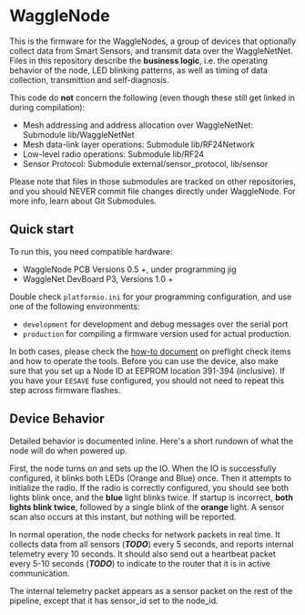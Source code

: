# WaggleNode

This is the firmware for the WaggleNodes, a group of devices that optionally collect data from Smart Sensors, and transmit data over the WaggleNetNet. Files in this repository describe the **business logic**, i.e. the operating behavior of the node, LED blinking patterns, as well as timing of data collection, transmittion and self-diagnosis.

This code do **not** concern the following (even though these still get linked in during compilation):

- Mesh addressing and address allocation over WaggleNetNet: Submodule lib/WaggleNetNet
- Mesh data-link layer operations: Submodule lib/RF24Network
- Low-level radio operations: Submodule lib/RF24
- Sensor Protocol: Submodule external/sensor_protocol, lib/sensor

Please note that files in those submodules are tracked on other repositories, and you should NEVER commit file changes directly under WaggleNode. For more info, learn about Git Submodules.

## Quick start

To run this, you need compatible hardware:

- WaggleNode PCB Versions 0.5 +, under programming jig
- WaggleNet DevBoard P3, Versions 1.0 +

Double check `platformio.ini` for your programming configuration, and use one of the following environments:

- `development` for development and debug messages over the serial port
- `production` for compiling a firmware version used for actual production.

In both cases, please check the [how-to document](https://wagglenet.atlassian.net/wiki/spaces/SPORT/pages/54493246/How-to) on preflight check items and how to operate the tools. Before you can use the device, also make sure that you set up a Node ID at EEPROM location 391-394 (inclusive). If you have your `EESAVE` fuse configured, you should not need to repeat this step across firmware flashes.

## Device Behavior

Detailed behavior is documented inline. Here's a short rundown of what the node will do when powered up.

First, the node turns on and sets up the IO. When the IO is successfully configured, it blinks both LEDs (Orange and Blue) once. Then it attempts to initialize the radio. If the radio is correctly configured, you should see both lights blink once, and the **blue** light blinks twice. If startup is incorrect, **both lights blink twice**, followed by a single blink of the **orange** light. A sensor scan also occurs at this instant, but nothing will be reported.

In normal operation, the node checks for network packets in real time. It collects data from all sensors (***TODO***) every 5 seconds, and reports internal telemetry every 10 seconds. It should also send out a heartbeat packet every 5-10 seconds (***TODO***) to indicate to the router that it is in active communication.

The internal telemetry packet appears as a sensor packet on the rest of the pipeline, except that it has sensor_id set to the node_id.
